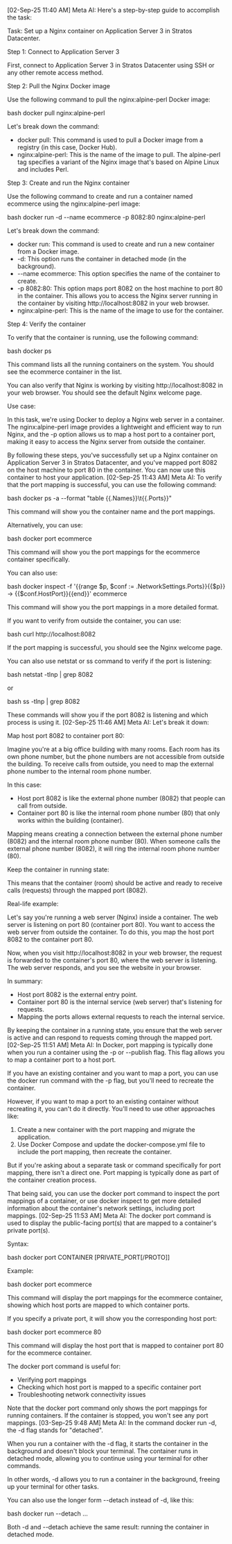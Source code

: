 
[02-Sep-25 11:40 AM] Meta AI: Here's a step-by-step guide to accomplish the task:

Task: Set up a Nginx container on Application Server 3 in Stratos Datacenter.

Step 1: Connect to Application Server 3

First, connect to Application Server 3 in Stratos Datacenter using SSH or any other remote access method.

Step 2: Pull the Nginx Docker image

Use the following command to pull the nginx:alpine-perl Docker image:

bash
docker pull nginx:alpine-perl

Let's break down the command:

- docker pull: This command is used to pull a Docker image from a registry (in this case, Docker Hub).
- nginx:alpine-perl: This is the name of the image to pull. The alpine-perl tag specifies a variant of the Nginx image that's based on Alpine Linux and includes Perl.

Step 3: Create and run the Nginx container

Use the following command to create and run a container named ecommerce using the nginx:alpine-perl image:

bash
docker run -d --name ecommerce -p 8082:80 nginx:alpine-perl

Let's break down the command:

- docker run: This command is used to create and run a new container from a Docker image.
- -d: This option runs the container in detached mode (in the background).
- --name ecommerce: This option specifies the name of the container to create.
- -p 8082:80: This option maps port 8082 on the host machine to port 80 in the container. This allows you to access the Nginx server running in the container by visiting http://localhost:8082 in your web browser.
- nginx:alpine-perl: This is the name of the image to use for the container.

Step 4: Verify the container

To verify that the container is running, use the following command:

bash
docker ps

This command lists all the running containers on the system. You should see the ecommerce container in the list.

You can also verify that Nginx is working by visiting http://localhost:8082 in your web browser. You should see the default Nginx welcome page.

Use case:

In this task, we're using Docker to deploy a Nginx web server in a container. The nginx:alpine-perl image provides a lightweight and efficient way to run Nginx, and the -p option allows us to map a host port to a container port, making it easy to access the Nginx server from outside the container.

By following these steps, you've successfully set up a Nginx container on Application Server 3 in Stratos Datacenter, and you've mapped port 8082 on the host machine to port 80 in the container. You can now use this container to host your application.
[02-Sep-25 11:43 AM] Meta AI: To verify that the port mapping is successful, you can use the following command:

bash
docker ps -a --format "table {{.Names}}\t{{.Ports}}"

This command will show you the container name and the port mappings.

Alternatively, you can use:

bash
docker port ecommerce

This command will show you the port mappings for the ecommerce container specifically.

You can also use:

bash
docker inspect -f '{{range $p, $conf := .NetworkSettings.Ports}}{{$p}} -> {{$conf.HostPort}}{{end}}' ecommerce

This command will show you the port mappings in a more detailed format.

If you want to verify from outside the container, you can use:

bash
curl http://localhost:8082

If the port mapping is successful, you should see the Nginx welcome page.

You can also use netstat or ss command to verify if the port is listening:

bash
netstat -tlnp | grep 8082

or

bash
ss -tlnp | grep 8082

These commands will show you if the port 8082 is listening and which process is using it.
[02-Sep-25 11:46 AM] Meta AI: Let's break it down:

Map host port 8082 to container port 80:

Imagine you're at a big office building with many rooms. Each room has its own phone number, but the phone numbers are not accessible from outside the building. To receive calls from outside, you need to map the external phone number to the internal room phone number.

In this case:

- Host port 8082 is like the external phone number (8082) that people can call from outside.
- Container port 80 is like the internal room phone number (80) that only works within the building (container).

Mapping means creating a connection between the external phone number (8082) and the internal room phone number (80). When someone calls the external phone number (8082), it will ring the internal room phone number (80).

Keep the container in running state:

This means that the container (room) should be active and ready to receive calls (requests) through the mapped port (8082).

Real-life example:

Let's say you're running a web server (Nginx) inside a container. The web server is listening on port 80 (container port 80). You want to access the web server from outside the container. To do this, you map the host port 8082 to the container port 80.

Now, when you visit http://localhost:8082 in your web browser, the request is forwarded to the container's port 80, where the web server is listening. The web server responds, and you see the website in your browser.

In summary:

- Host port 8082 is the external entry point.
- Container port 80 is the internal service (web server) that's listening for requests.
- Mapping the ports allows external requests to reach the internal service.

By keeping the container in a running state, you ensure that the web server is active and can respond to requests coming through the mapped port.
[02-Sep-25 11:51 AM] Meta AI: In Docker, port mapping is typically done when you run a container using the -p or --publish flag. This flag allows you to map a container port to a host port.

If you have an existing container and you want to map a port, you can use the docker run command with the -p flag, but you'll need to recreate the container.

However, if you want to map a port to an existing container without recreating it, you can't do it directly. You'll need to use other approaches like:

1. Create a new container with the port mapping and migrate the application.
2. Use Docker Compose and update the docker-compose.yml file to include the port mapping, then recreate the container.

But if you're asking about a separate task or command specifically for port mapping, there isn't a direct one. Port mapping is typically done as part of the container creation process.

That being said, you can use the docker port command to inspect the port mappings of a container, or use docker inspect to get more detailed information about the container's network settings, including port mappings.
[02-Sep-25 11:53 AM] Meta AI: The docker port command is used to display the public-facing port(s) that are mapped to a container's private port(s).

Syntax:

bash
docker port CONTAINER [PRIVATE_PORT[/PROTO]]

Example:

bash
docker port ecommerce

This command will display the port mappings for the ecommerce container, showing which host ports are mapped to which container ports.

If you specify a private port, it will show you the corresponding host port:

bash
docker port ecommerce 80

This command will display the host port that is mapped to container port 80 for the ecommerce container.

The docker port command is useful for:

- Verifying port mappings
- Checking which host port is mapped to a specific container port
- Troubleshooting network connectivity issues

Note that the docker port command only shows the port mappings for running containers. If the container is stopped, you won't see any port mappings.
[03-Sep-25 9:48 AM] Meta AI: In the command docker run -d, the -d flag stands for "detached".

When you run a container with the -d flag, it starts the container in the background and doesn't block your terminal. The container runs in detached mode, allowing you to continue using your terminal for other commands.

In other words, -d allows you to run a container in the background, freeing up your terminal for other tasks.

You can also use the longer form --detach instead of -d, like this:

bash
docker run --detach ...

Both -d and --detach achieve the same result: running the container in detached mode.
